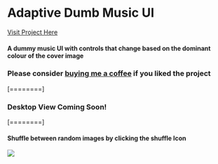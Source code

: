 ﻿# Adaptive Dumb Music UI


[ Visit Project Here](https://adaptivemusicui.netlify.app)

#### A dummy music UI with controls that change based on the dominant colour of the cover image

### Please consider [buying me a coffee](http://https://www.buymeacoffee.com/godwinjemegah "buying me a coffee") if you liked the project


[========]


### Desktop View Coming Soon!


[========]


#### Shuffle between random images by clicking the shuffle Icon

[![](https://i.ibb.co/WcpnZRY/Inked127-0-0-1-5500-index-html-i-Phone-X-LI.jpg)](https://i.ibb.co/WcpnZRY/Inked127-0-0-1-5500-index-html-i-Phone-X-LI.jpg)
